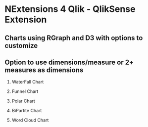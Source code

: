 # NExtensions 4 Qlik - QlikSense Extension
## Charts using RGraph and D3 with options  to  customize
## Option to use dimensions/measure or 2+ measures as dimensions

1. WaterFall Chart
		
2. Funnel Chart

3. Polar Chart

4. BiPartite Chart

5. Word Cloud Chart

